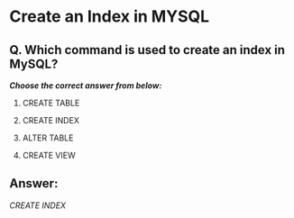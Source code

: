 # Create an Index in MYSQL

## Q. Which command is used to create an index in MySQL?

***Choose the correct answer from below:***
  
  1. CREATE TABLE

  2. CREATE INDEX

  3. ALTER TABLE

  4. CREATE VIEW


## Answer:
*CREATE INDEX*
